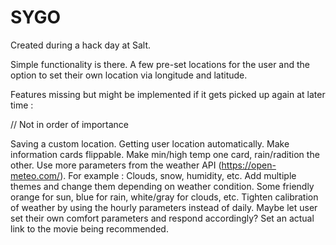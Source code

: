 # SYGO

Created during a hack day at Salt.

Simple functionality is there. A few pre-set locations for the user and the option to set their own location via longitude and latitude.

Features missing but might be implemented if it gets picked up again at later time :

  // Not in order of importance

  Saving a custom location.
  Getting user location automatically.
  Make information cards flippable. Make min/high temp one card, rain/radition the other.
  Use more parameters from the weather API (https://open-meteo.com/). For example : Clouds, snow, humidity, etc.
  Add multiple themes and change them depending on weather condition. Some friendly orange for sun, blue for rain, white/gray for clouds, etc.
  Tighten calibration of weather by using the hourly parameters instead of daily.
  Maybe let user set their own comfort parameters and respond accordingly?
  Set an actual link to the movie being recommended.
